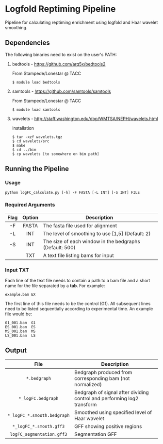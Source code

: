 # Logfold Reptiming Pipeline
Pipeline for calculating reptiming enrichment using logfold and Haar wavelet smoothing.
## Dependencies
The following binaries need to exist on the user's PATH:

1. bedtools - https://github.com/arq5x/bedtools2
   
   From Stampede/Lonestar @ TACC
   ```
   $ module load bedtools
   ```
2. samtools - https://github.com/samtools/samtools
   
   From Stampede/Lonestar @ TACC
   ```
   $ module load samtools
   ```
3. wavelets - http://staff.washington.edu/dbp/WMTSA/NEPH/wavelets.html
   
   Installation
   ```
   $ tar -xzf wavelets.tgz
   $ cd wavelets/src
   $ make
   $ cd ../bin
   $ cp wavelets [to somewhere on bin path]
   ```

## Running the Pipeline

### Usage
`python logFC_calculate.py [-h] -F FASTA [-L INT] [-S INT] FILE`

### Required Arguments

| Flag | Option | Description |
|:----:|:------:|-------------|
|-F|FASTA|The fasta file used for alignment|
|-L|INT|The level of smoothing to use \[1,5\] \(Default: 2\)|
|-S|INT|The size of each window in the bedgraphs (Default: 500)|
|  |TXT| A text file listing bams for input|

### Input TXT
Each line of the text file needs to contain a path to a bam file and a short name for the file separated by a **tab**. For example:
```
example.bam	EX
```
The first line of this file needs to be the control (G1). All subsequent lines need to be listed sequentially according to experimental time. An example file would be:
```
G1_001.bam	G1
ES_001.bam	ES
MS_001.bam	MS
LS_001.bam	LS
```

## Output
| File | Description |
|:----:|-------------|
|`*.bedgraph`|Bedgraph produced from corresponding bam (not normalized)|
|`*_logFC.bedgraph`|Bedgraph of signal after dividing control and performing log2 transform|
|`*_logFC_*.smooth.bedgraph`|Smoothed using specified level of Haar wavelet|
|`*_logFC_*.smooth.gff3`|GFF showing positive regions|
|`logFC_segmentation.gff3`| Segmentation GFF|

